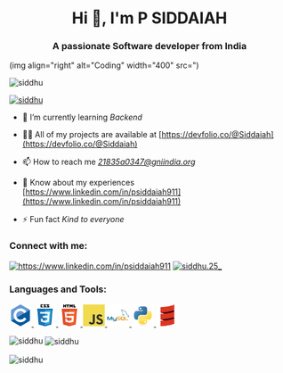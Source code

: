 <h1 align="center">Hi 👋, I'm P SIDDAIAH</h1>
<h3 align="center">A passionate Software developer from India</h3>
(img align="right" alt="Coding" width="400" src=")

<p align="left"> <img src="https://komarev.com/ghpvc/?username=siddhu&label=Profile%20views&color=0e75b6&style=flat" alt="siddhu" /> </p>

<p align="left"> <a href="https://github.com/ryo-ma/github-profile-trophy"><img src="https://github-profile-trophy.vercel.app/?username=siddhu" alt="siddhu" /></a> </p>

- 🌱 I’m currently learning *Backend*

- 👨‍💻 All of my projects are available at [https://devfolio.co/@Siddaiah](https://devfolio.co/@Siddaiah)

- 📫 How to reach me *21835a0347@gniindia.org*

- 📄 Know about my experiences [https://www.linkedin.com/in/psiddaiah911](https://www.linkedin.com/in/psiddaiah911)

- ⚡ Fun fact *Kind to everyone*

<h3 align="left">Connect with me:</h3>
<p align="left">
<a href="https://linkedin.com/in/https://www.linkedin.com/in/psiddaiah911" target="blank"><img align="center" src="https://raw.githubusercontent.com/rahuldkjain/github-profile-readme-generator/master/src/images/icons/Social/linked-in-alt.svg" alt="https://www.linkedin.com/in/psiddaiah911" height="30" width="40" /></a>
<a href="https://instagram.com/siddhu.25_" target="blank"><img align="center" src="https://raw.githubusercontent.com/rahuldkjain/github-profile-readme-generator/master/src/images/icons/Social/instagram.svg" alt="siddhu.25_" height="30" width="40" /></a>
</p>

<h3 align="left">Languages and Tools:</h3>
<p align="left"> <a href="https://www.cprogramming.com/" target="_blank" rel="noreferrer"> <img src="https://raw.githubusercontent.com/devicons/devicon/master/icons/c/c-original.svg" alt="c" width="40" height="40"/> </a> <a href="https://www.w3schools.com/css/" target="_blank" rel="noreferrer"> <img src="https://raw.githubusercontent.com/devicons/devicon/master/icons/css3/css3-original-wordmark.svg" alt="css3" width="40" height="40"/> </a> <a href="https://www.w3.org/html/" target="_blank" rel="noreferrer"> <img src="https://raw.githubusercontent.com/devicons/devicon/master/icons/html5/html5-original-wordmark.svg" alt="html5" width="40" height="40"/> </a> <a href="https://developer.mozilla.org/en-US/docs/Web/JavaScript" target="_blank" rel="noreferrer"> <img src="https://raw.githubusercontent.com/devicons/devicon/master/icons/javascript/javascript-original.svg" alt="javascript" width="40" height="40"/> </a> <a href="https://www.mysql.com/" target="_blank" rel="noreferrer"> <img src="https://raw.githubusercontent.com/devicons/devicon/master/icons/mysql/mysql-original-wordmark.svg" alt="mysql" width="40" height="40"/> </a> <a href="https://www.python.org" target="_blank" rel="noreferrer"> <img src="https://raw.githubusercontent.com/devicons/devicon/master/icons/python/python-original.svg" alt="python" width="40" height="40"/> </a> <a href="https://www.scala-lang.org" target="_blank" rel="noreferrer"> <img src="https://raw.githubusercontent.com/devicons/devicon/master/icons/scala/scala-original.svg" alt="scala" width="40" height="40"/> </a> </p>

<p><img align="left" src="https://github-readme-stats.vercel.app/api/top-langs?username=siddhu&show_icons=true&locale=en&layout=compact" alt="siddhu" /></p>

<p>&nbsp;<img align="center" src="https://github-readme-stats.vercel.app/api?username=siddhu&show_icons=true&locale=en" alt="siddhu" /></p>

<p><img align="center" src="https://github-readme-streak-stats.herokuapp.com/?user=siddhu&" alt="siddhu" /></p>
